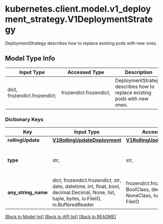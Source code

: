 # kubernetes.client.model.v1_deployment_strategy.V1DeploymentStrategy

DeploymentStrategy describes how to replace existing pods with new ones.

## Model Type Info
Input Type | Accessed Type | Description | Notes
------------ | ------------- | ------------- | -------------
dict, frozendict.frozendict,  | frozendict.frozendict,  | DeploymentStrategy describes how to replace existing pods with new ones. | 

### Dictionary Keys
Key | Input Type | Accessed Type | Description | Notes
------------ | ------------- | ------------- | ------------- | -------------
**rollingUpdate** | [**V1RollingUpdateDeployment**](V1RollingUpdateDeployment.md) | [**V1RollingUpdateDeployment**](V1RollingUpdateDeployment.md) |  | [optional] 
**type** | str,  | str,  | Type of deployment. Can be \&quot;Recreate\&quot; or \&quot;RollingUpdate\&quot;. Default is RollingUpdate.   | [optional] 
**any_string_name** | dict, frozendict.frozendict, str, date, datetime, int, float, bool, decimal.Decimal, None, list, tuple, bytes, io.FileIO, io.BufferedReader | frozendict.frozendict, str, BoolClass, decimal.Decimal, NoneClass, tuple, bytes, FileIO | any string name can be used but the value must be the correct type | [optional]

[[Back to Model list]](../../README.md#documentation-for-models) [[Back to API list]](../../README.md#documentation-for-api-endpoints) [[Back to README]](../../README.md)


